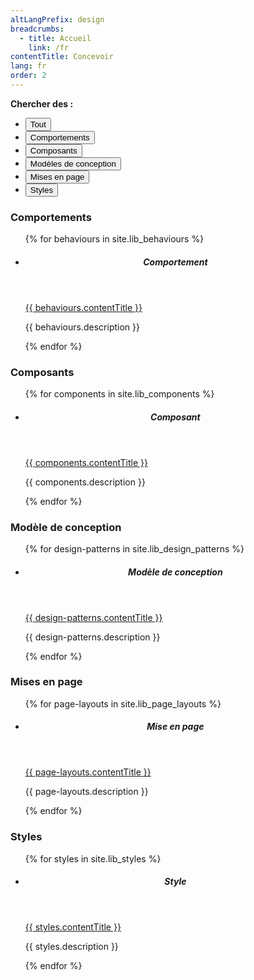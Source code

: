 ```yaml
---
altLangPrefix: design
breadcrumbs:
  - title: Accueil
    link: /fr
contentTitle: Concevoir
lang: fr
order: 2
---
```


<p><b>Chercher des :</b></p>
<ul class="btn-toolbar list-inline" role="toolbar">
	<li class="btn-group">
		<button type="button" class="wb-toggle btn btn-primary" data-toggle="{'selector': '#behaviours, #components, #design-patterns, #page-layouts, #styles', 'group': '.grouped', 'type': 'on'}">Tout</button>
	</li>
	<li class="btn-group">
		<button type="button" class="wb-toggle btn btn-default" data-toggle="{'selector': '#behaviours', 'group': '.grouped', 'type': 'on'}">Comportements</button>
	</li>
	<li class="btn-group">
		<button type="button" class="wb-toggle btn btn-default" data-toggle="{'selector': '#components', 'group': '.grouped', 'type': 'on'}">Composants</button>
	</li>
	<li class="btn-group">
		<button type="button" class="wb-toggle btn btn-default" data-toggle="{'selector': '#design-patterns', 'group': '.grouped', 'type': 'on'}">Modèles de conception</button>
	</li>
	<li class="btn-group">
		<button type="button" class="wb-toggle btn btn-default" data-toggle="{'selector': '#page-layouts', 'group': '.grouped', 'type': 'on'}">Mises en page</button>
	</li>
	<li class="btn-group">
		<button type="button" class="wb-toggle btn btn-default" data-toggle="{'selector': '#styles', 'group': '.grouped', 'type': 'on'}">Styles</button>
	</li>
</ul>
<div class="wb-filter">
	<section id="behaviours" class="grouped">
		<h3>Comportements</h3>
		<ul class="list-unstyled row">
			{% for behaviours in site.lib_behaviours %}
			<li class="col-md-3">
				<div class="panel panel-default">
					<header class="panel-heading">
						<h5 class="panel-title">Comportement</h5>
					</header>
					<div class="panel-body">
						<p><a class="stretched-link" href="{{ behaviours.url | relative_url }}">{{ behaviours.contentTitle }}</a></p>
						<p class="small">{{ behaviours.description }}</p>
					</div>
				</div>
			</li>
			{% endfor %}
		</ul>
	</section>
	<section id="components" class="grouped">
		<h3>Composants</h3>
		<ul class="list-unstyled row">
			{% for components in site.lib_components %}
			<li class="col-md-3">
				<div class="panel panel-default">
					<header class="panel-heading">
						<h5 class="panel-title">Composant</h5>
					</header>
					<div class="panel-body">
						<p><a class="stretched-link" href="{{ components.url | relative_url }}">{{ components.contentTitle }}</a></p>
						<p class="small">{{ components.description }}</p>
					</div>
				</div>
			</li>
			{% endfor %}
		</ul>
	</section>
	<section id="design-patterns" class="grouped">
		<h3>Modèle de conception</h3>
		<ul class="list-unstyled row">
			{% for design-patterns in site.lib_design_patterns %}
			<li class="col-md-3">
				<div class="panel panel-default">
					<header class="panel-heading">
						<h5 class="panel-title">Modèle de conception</h5>
					</header>
					<div class="panel-body">
						<p><a class="stretched-link" href="{{ design-patterns.url | relative_url }}">{{ design-patterns.contentTitle }}</a></p>
						<p class="small">{{ design-patterns.description }}</p>
					</div>
				</div>
			</li>
			{% endfor %}
		</ul>
	</section>
	<section id="page-layouts" class="grouped">
		<h3>Mises en page</h3>
		<ul class="list-unstyled row">
			{% for page-layouts in site.lib_page_layouts %}
			<li class="col-md-3">
				<div class="panel panel-default">
					<header class="panel-heading">
						<h5 class="panel-title">Mise en page</h5>
					</header>
					<div class="panel-body">
						<p><a class="stretched-link" href="{{ page-layouts.url | relative_url }}">{{ page-layouts.contentTitle }}</a></p>
						<p class="small">{{ page-layouts.description }}</p>
					</div>
				</div>
			</li>
			{% endfor %}
		</ul>
	</section>
	<section id="styles" class="grouped">
		<h3>Styles</h3>
		<ul class="list-unstyled row">
			{% for styles in site.lib_styles %}
			<li class="col-md-3">
				<div class="panel panel-default">
					<header class="panel-heading">
						<h5 class="panel-title">Style</h5>
					</header>
					<div class="panel-body">
						<p><a class="stretched-link" href="{{ styles.url | relative_url }}">{{ styles.contentTitle }}</a></p>
						<p class="small">{{ styles.description }}</p>
					</div>
				</div>
			</li>
			{% endfor %}
		</ul>
	</section>
</div>

